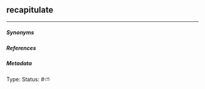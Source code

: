 
## recapitulate  # 


___

##### Synonyms



##### References 



##### Metadata

Type:
Status: #⛅️ 